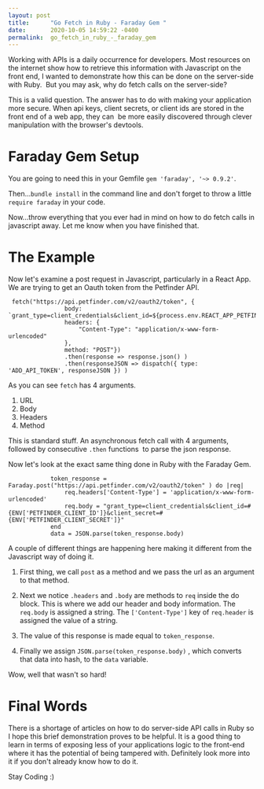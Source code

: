 ```yaml
---
layout: post
title:      "Go Fetch in Ruby - Faraday Gem "
date:       2020-10-05 14:59:22 -0400
permalink:  go_fetch_in_ruby_-_faraday_gem
---
```



Working with APIs is a daily occurrence for developers. Most resources on the internet show how to retrieve this information with Javascript on the front end, I wanted to demonstrate how this can be done on the server-side with Ruby.  But you may ask, why do fetch calls on the server-side? 

This is a valid question. The answer has to do with making your application more secure. When api keys, client secrets, or client ids are stored in the front end of a web app, they can  be more easily discovered through clever manipulation with the browser's devtools. 

# Faraday Gem Setup 

You are going to need this in your Gemfile `gem 'faraday', '~> 0.9.2'`. 

Then...`bundle install` in the command line and don't forget to throw a little `require faraday` in your code. 

Now...throw everything that you ever had in mind on how to do fetch calls in javascript away. Let me know when you have finished that.  

# The Example 

Now let's examine a post request in Javascript, particularly in a React App. We are trying to get an Oauth token from the Petfinder API.  

```
 fetch("https://api.petfinder.com/v2/oauth2/token", {
                body: `grant_type=client_credentials&client_id=${process.env.REACT_APP_PETFINDER_CLIENT_ID}&client_secret=${process.env.REACT_APP_PETFINDER_CLIENT_SECRET}`,
                headers: {
                    "Content-Type": "application/x-www-form-urlencoded"
                },
                method: "POST"})
                .then(response => response.json() )
                .then(responseJSON => dispatch({ type: 'ADD_API_TOKEN', responseJSON }) )
```

As you can see `fetch` has 4 arguments. 

1. URL
2. Body
3. Headers
4. Method 

This is standard stuff. An asynchronous fetch call with 4 arguments, followed by consecutive `.then` functions  to parse the json response. 

Now let's look at the exact same thing done in Ruby with the Faraday Gem. 

```
            token_response = Faraday.post("https://api.petfinder.com/v2/oauth2/token" ) do |req| 
                req.headers['Content-Type'] = 'application/x-www-form-urlencoded'
                req.body = "grant_type=client_credentials&client_id=#{ENV['PETFINDER_CLIENT_ID']}&client_secret=#{ENV['PETFINDER_CLIENT_SECRET']}"
            end
            data = JSON.parse(token_response.body)
```

A couple of different things are happening here making it different from the Javascript way of doing it. 

1. First thing, we call `post` as a method and we pass the url as an argument to that method.

2. Next we notice `.headers` and `.body` are methods to `req` inside the do block. This is where we add our header and body information. The `req.body` is assigned a string. The `['Content-Type']` key of `req.header` is assigned the value of a string. 

3. The value of this response is made equal to `token_response`. 

4. Finally we assign `JSON.parse(token_response.body)` , which converts that data into hash, to the `data` variable.  


Wow, well that wasn't so hard! 

# Final Words 
There is a shortage of articles on how to do server-side API calls in Ruby so I hope this brief demonstration proves to be helpful. It is a good thing to learn in terms of exposing less of your applications logic to the front-end where it has the potential of being tampered with. Definitely look more into it if you don't already know how to do it. 

Stay Coding :)









